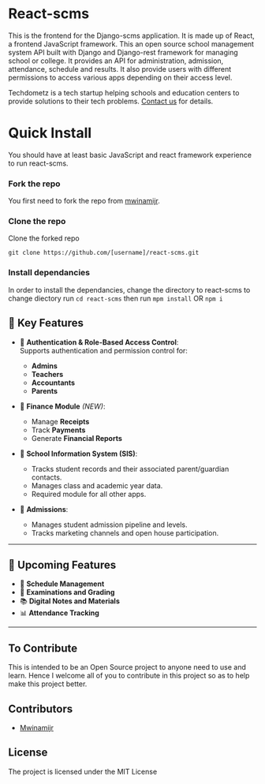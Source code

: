# React-scms
This is the frontend for the Django-scms application. It is made up of React, a frontend JavaScript framework.
This an open source school management system API built with Django and Django-rest framework for managing school or college. It provides an API for administration, admission, attendance, schedule and results. It also provide users with different permissions to access various apps depending on their access level.

Techdometz is a tech startup helping schools and education centers to provide solutions to their tech problems. 
[Contact us](http://techdometz.com/contact-us/) for details.

# Quick Install
You should have at least basic JavaScript and react framework experience to run react-scms.

### Fork the repo
You first need to fork the repo from [mwinamijr](https://github.com/mwinamijr/react-scms).
### Clone the repo
Clone the forked repo

`git clone https://github.com/[username]/react-scms.git`  

### Install dependancies

In order to install the dependancies, change the directory to react-scms
to change diectory run
`cd react-scms`
then run
`mpm install`
OR
`npm i` 

## 🚀 Key Features

- 🔐 **Authentication & Role-Based Access Control**:  
  Supports authentication and permission control for:
  - **Admins**
  - **Teachers**
  - **Accountants**
  - **Parents**

- 💸 **Finance Module** *(NEW)*:  
  - Manage **Receipts**
  - Track **Payments**
  - Generate **Financial Reports**

- 🧾 **School Information System (SIS)**:
  - Tracks student records and their associated parent/guardian contacts.
  - Manages class and academic year data.
  - Required module for all other apps.

- 📝 **Admissions**:
  - Manages student admission pipeline and levels.
  - Tracks marketing channels and open house participation.

---

## 🔧 Upcoming Features

- 📅 **Schedule Management**
- 🧠 **Examinations and Grading**
- 📚 **Digital Notes and Materials**
- 📊 **Attendance Tracking**

---

## To Contribute
This is intended to be an Open Source project to anyone need to use and learn. Hence I welcome all of you to contribute in this project so as to help make this project better.

## Contributors

- [Mwinamijr](https://github.com/mwinamijr)

## License

The project is licensed under the MIT License
